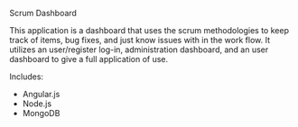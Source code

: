 Scrum Dashboard

This application is a dashboard that uses the scrum methodologies to keep track of items, bug fixes, and just know issues with in the work flow. It utilizes an user/register log-in, administration dashboard, and an user dashboard to give a full application of use.

Includes:
-	Angular.js
-	Node.js
-	MongoDB
